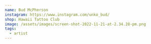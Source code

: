 ```yaml
---
name: Bud McPherson
instagram: https://www.instagram.com/unko_bud/
shop: Hawaii Tattoo Club
image: /assets/images/screen-shot-2022-11-21-at-2.34.28-pm.png
tags:
  - artist
---
```

